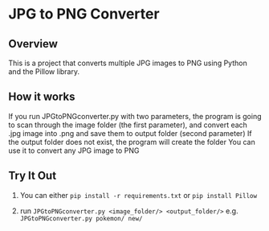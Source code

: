 # JPG to PNG Converter

## Overview
This is a project that converts multiple JPG images to PNG using Python and the Pillow library.


## How it works
If you run JPGtoPNGconverter.py with two parameters, the program is going to scan through the image folder (the first parameter), and convert each .jpg image into .png and save them to output folder (second parameter)
If the output folder does not exist, the program will create the folder
You can use it to convert any JPG image to PNG

## Try It Out
1. You can either
`pip install -r requirements.txt`
or
`pip install Pillow`

2. run `JPGtoPNGconverter.py <image_folder/> <output_folder/>`
e.g. `JPGtoPNGconverter.py pokemon/ new/`

